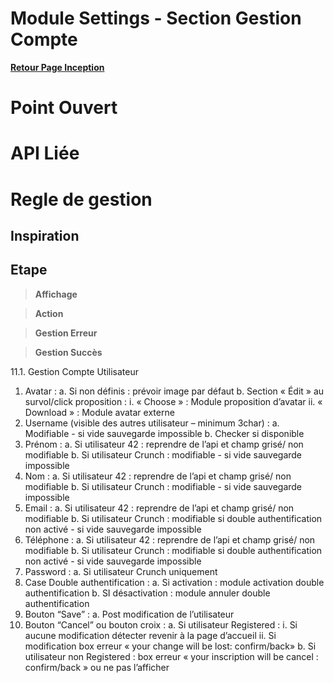 # Module Settings - Section Gestion Compte

**[Retour Page Inception](./00_Page_Inception.md)**

# Point Ouvert

# API Liée

# Regle de gestion

## Inspiration

## Etape

> **Affichage**

> **Action**

> **Gestion Erreur**

> **Gestion Succès**

11.1.	Gestion Compte Utilisateur
1.	Avatar : 
a.	Si non définis : prévoir image par défaut
b.	Section « Édit » au survol/click proposition :
i.	« Choose » : Module proposition d’avatar 
ii.	« Download » : Module avatar externe
2.	Username (visible des autres utilisateur – minimum 3char) :
a.	Modifiable - si vide sauvegarde impossible 
b.	Checker si disponible
3.	Prénom :
a.	Si utilisateur 42 : reprendre de l’api et champ grisé/ non modifiable
b.	Si utilisateur Crunch : modifiable - si vide sauvegarde impossible 
4.	Nom :
a.	Si utilisateur 42 : reprendre de l’api et champ grisé/ non modifiable
b.	Si utilisateur Crunch : modifiable - si vide sauvegarde impossible 
5.	Email : 
a.	Si utilisateur 42 : reprendre de l’api et champ grisé/ non modifiable
b.	Si utilisateur Crunch : modifiable si double authentification non activé - si vide sauvegarde impossible
6.	Téléphone : 
a.	Si utilisateur 42 : reprendre de l’api et champ grisé/ non modifiable
b.	Si utilisateur Crunch : modifiable si double authentification non activé - si vide sauvegarde impossible
7.	Password :
a.	Si utilisateur Crunch uniquement
8.	Case Double authentification : 
a.	Si activation : module activation double authentification
b.	SI désactivation : module annuler double authentification
9.	Bouton “Save” : 
a.	Post modification de l’utilisateur
10.	Bouton “Cancel” ou bouton croix : 
a.	Si utilisateur Registered : 
i.	Si aucune modification détecter revenir à la page d’accueil
ii.	Si modification box erreur « your change will be lost: confirm/back»
b.	Si utilisateur non Registered : box erreur « your inscription will be cancel : confirm/back » ou ne pas l’afficher 
